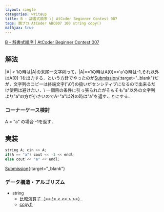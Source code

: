 ```yaml
---
layout: single
categories: writeup
title: B - 辞書式順序 \| AtCoder Beginner Contest 007
tags: 競プロ AtCoder ABC007 100 string copy()
mathjax: true
---
```


[B - 辞書式順序 \| AtCoder Beginner Contest 007](https://beta.atcoder.jp/contests/abc007/tasks/abc007_2)

## 解法
|A| > 1の時は|A|の末尾一文字削って，|A|==1の時はA[0]=='a'の時は-1,それ以外はA[0]-1を出力する．という方針でやったのが[Submission](https://beta.atcoder.jp/contests/abc007/submissions/3005613){:target="_blank"}だが，文字列のコピーは終端文字('\0')の扱いがセンシティブになるので出来るだけ使用は避けたい．\\
一個目の条件に引っ張られたがそもそも"a"以外の文字列より"a"の方が小さいのでA="a"以外の時は"a"を返すことにする．
### コーナーケース検討
A = "a" の場合 -1を返す．
## 実装
```cpp
string A; cin >> A;
if(A == "a") cout << -1 << endl;
else cout << "a" << endl;
```
[Submission](https://beta.atcoder.jp/contests/abc007/submissions/3005668){:target="_blank"}

### データ構造・アルゴリズム
- string
    - [比較演算子（== != < <= > >=）](http://www.cplusplus.com/reference/string/string/operators/)
    - [copy()](http://www.cplusplus.com/reference/string/string/copy/)